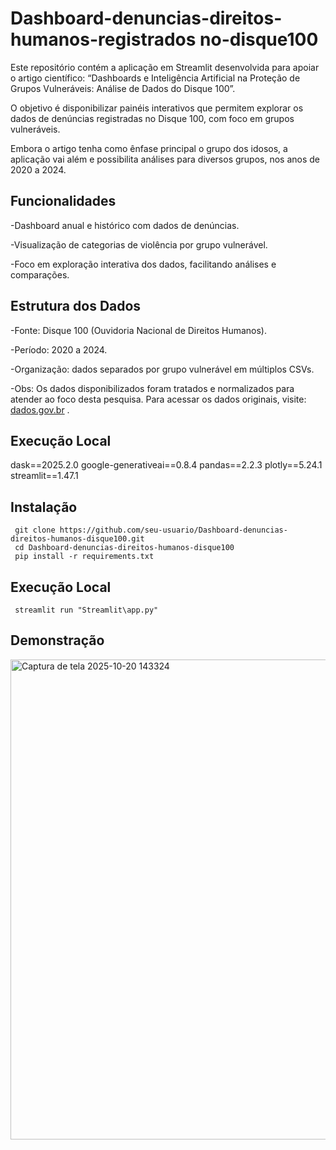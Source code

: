 # Dashboard-denuncias-direitos-humanos-registrados no-disque100


Este repositório contém a aplicação em Streamlit desenvolvida para apoiar o artigo científico:
“Dashboards e Inteligência Artificial na Proteção de Grupos Vulneráveis: Análise de Dados do Disque 100”.

  O objetivo é disponibilizar painéis interativos que permitem explorar os dados de denúncias registradas no Disque 100, com foco em grupos vulneráveis.

Embora o artigo tenha como ênfase principal o grupo dos idosos, a aplicação vai além e possibilita análises para diversos grupos, nos anos de 2020 a 2024.

## Funcionalidades

-Dashboard anual e histórico com dados de denúncias.

-Visualização de categorias de violência por grupo vulnerável.

-Foco em exploração interativa dos dados, facilitando análises e comparações.

## Estrutura dos Dados

-Fonte: Disque 100 (Ouvidoria Nacional de Direitos Humanos).

-Período: 2020 a 2024.

-Organização: dados separados por grupo vulnerável em múltiplos CSVs.

-Obs: Os dados disponibilizados foram tratados e normalizados para atender ao foco desta pesquisa.
Para acessar os dados originais, visite: [dados.gov.br](https://dados.gov.br/dados/conjuntos-dados/ouvidoria-nacional-de-direitos-humanos--ondh) . 

## Execução Local

﻿dask==2025.2.0
google-generativeai==0.8.4
pandas==2.2.3
plotly==5.24.1
streamlit==1.47.1

## Instalação 

     git clone https://github.com/seu-usuario/Dashboard-denuncias-direitos-humanos-disque100.git
     cd Dashboard-denuncias-direitos-humanos-disque100
     pip install -r requirements.txt
     
## Execução Local

     streamlit run "Streamlit\app.py"
     
##  Demonstração



<img width="1366" height="768" alt="Captura de tela 2025-10-20 143324" src="https://github.com/user-attachments/assets/8037e47c-2ab9-4614-a886-749a8f25c835" />

    
